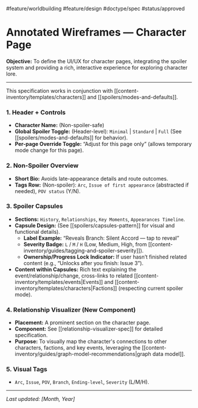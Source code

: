  #feature/worldbuilding #feature/design #doctype/spec #status/approved

# Annotated Wireframes — Character Page

**Objective:** To define the UI/UX for character pages, integrating the spoiler system and providing a rich, interactive experience for exploring character lore.

---

This specification works in conjunction with [[content-inventory/templates/characters]] and [[spoilers/modes-and-defaults]].

### 1. Header + Controls

*   **Character Name:** (Non-spoiler-safe)
*   **Global Spoiler Toggle:** (Header-level): `Minimal` | `Standard` | `Full` (See [[spoilers/modes-and-defaults]] for behavior).
*   **Per-page Override Toggle:** “Adjust for this page only” (allows temporary mode change for this page).

### 2. Non-Spoiler Overview

*   **Short Bio:** Avoids late-appearance details and route outcomes.
*   **Tags Row:** (Non-spoiler): `Arc`, `Issue of first appearance` (abstracted if needed), `POV status` (Y/N).

### 3. Spoiler Capsules

*   **Sections:** `History`, `Relationships`, `Key Moments`, `Appearances Timeline`.
*   **Capsule Design:** (See [[spoilers/capsules-pattern]] for visual and functional details).
    *   **Label Example:** “Reveals Branch: Silent Accord — tap to reveal”
    *   **Severity Badge:** `L` / `M` / `H` (Low, Medium, High, from [[content-inventory/guides/tagging-and-spoiler-severity]]).
    *   **Ownership/Progress Lock Indicator:** If user hasn’t finished related content (e.g., “Unlocks after you finish: Issue 3”).
*   **Content within Capsules:** Rich text explaining the event/relationship/change, cross-links to related [[content-inventory/templates/events|Events]] and [[content-inventory/templates/characters|Factions]] (respecting current spoiler mode).

### 4. Relationship Visualizer (New Component)

*   **Placement:** A prominent section on the character page.
*   **Component:** See [[relationship-visualizer-spec]] for detailed specification.
*   **Purpose:** To visually map the character's connections to other characters, factions, and key events, leveraging the [[content-inventory/guides/graph-model-recommendations|graph data model]].

### 5. Visual Tags

*   `Arc`, `Issue`, `POV`, `Branch`, `Ending-level`, `Severity` (L/M/H).

---

*Last updated: [Month, Year]*
